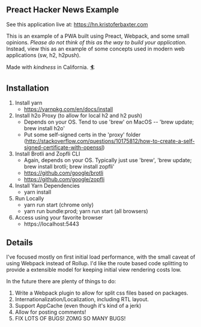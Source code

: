 ## Preact Hacker News Example

See this application live at: https://hn.kristoferbaxter.com

This is an example of a PWA built using Preact, Webpack, and some small opinions.
*Please do not think of this as the way to build your application*. 
Instead, view this as an example of some concepts used in modern web applications (sw, h2, h2push).

Made with _kindness_ in California. 🏄

## Installation

1. Install yarn
    * https://yarnpkg.com/en/docs/install
2. Install h2o Proxy (to allow for local h2 and h2 push)
    * Depends on your OS. Tend to use 'brew' on MacOS -- 'brew update; brew install h2o'
    * Put some self-signed certs in the 'proxy' folder (http://stackoverflow.com/questions/10175812/how-to-create-a-self-signed-certificate-with-openssl)
3. Install Brotli and Zopfli CLI
    * Again, depends on your OS. Typically just use 'brew', 'brew update; brew install brotli; brew install zopfli'
    * https://github.com/google/brotli
    * https://github.com/google/zopfli
4. Install Yarn Dependencies
    * yarn install
5. Run Locally
    * yarn run start (chrome only)
    * yarn run bundle:prod; yarn run start (all browsers)
6. Access using your favorite browser
    * https://localhost:5443

## Details

I've focused mostly on first initial load performance, with the small caveat of using Webpack instead of Rollup. I'd like the route based code splitting to provide a extensible model for keeping initial view rendering costs low.

In the future there are plenty of things to do:
1. Write a Webpack plugin to allow for split css files based on packages.
2. Internationalization/Localization, including RTL layout.
3. Support AppCache (even though it's kind of a jerk)
4. Allow for posting comments!
5. FIX LOTS OF BUGS! ZOMG SO MANY BUGS!
